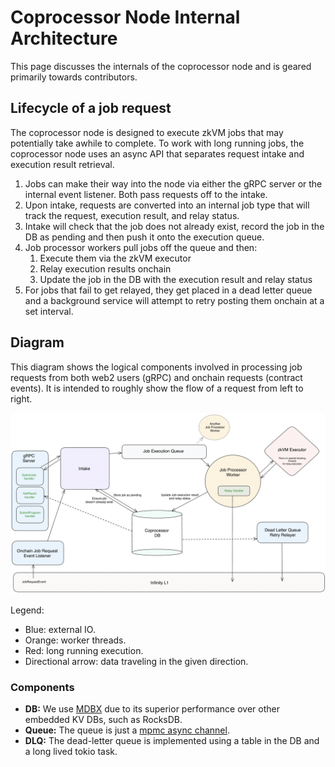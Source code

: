 # Coprocessor Node Internal Architecture

This page discusses the internals of the coprocessor node and is geared primarily towards contributors.

## Lifecycle of a job request

The coprocessor node is designed to execute zkVM jobs that may potentially take awhile to complete. To work with long running jobs, the coprocessor node uses an async API that separates request intake and execution result retrieval.

1. Jobs can make their way into the node via either the gRPC server or the internal event listener. Both pass requests off to the intake.
1. Upon intake, requests are converted into an internal job type that will track the request, execution result, and relay status.
1. Intake will check that the job does not already exist, record the job in the DB as pending and then push it onto the execution queue.
1. Job processor workers pull jobs off the queue and then:
    1. Execute them via the zkVM executor
    1. Relay execution results onchain
    1. Update the job in the DB with the execution result and relay status
1. For jobs that fail to get relayed, they get placed in a dead letter queue and a background service will attempt to retry posting them onchain at a set interval.

## Diagram

This diagram shows the logical components involved in processing job requests from both web2 users (gRPC) and onchain requests (contract events). It is intended to roughly show the flow of a request from left to right.

![Coprocessor Architecture Diagram](../assets/coproc-node-internals.png)
<!-- https://app.excalidraw.com/s/8oh7cYrMkAR/4Aups68pO9j -->

Legend:

* Blue: external IO.
* Orange: worker threads.
* Red: long running execution.
* Directional arrow: data traveling in the given direction.

### Components

* **DB:** We use [MDBX](https://erthink.github.io/libmdbx/intro.html) due to its superior performance over other embedded KV DBs, such as RocksDB.
* **Queue:** The queue is just a [mpmc async channel](https://docs.rs/async-channel/latest/async_channel/fn.bounded.html).
* **DLQ:** The dead-letter queue is implemented using a table in the DB and a long lived tokio task.
